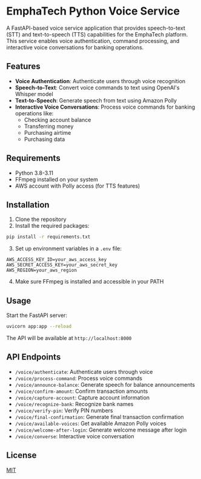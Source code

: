 # EmphaTech Python Voice Service

A FastAPI-based voice service application that provides speech-to-text (STT) and text-to-speech (TTS) capabilities for the EmphaTech platform. This service enables voice authentication, command processing, and interactive voice conversations for banking operations.

## Features

- **Voice Authentication**: Authenticate users through voice recognition
- **Speech-to-Text**: Convert voice commands to text using OpenAI's Whisper model
- **Text-to-Speech**: Generate speech from text using Amazon Polly
- **Interactive Voice Conversations**: Process voice commands for banking operations like:
  - Checking account balance
  - Transferring money
  - Purchasing airtime
  - Purchasing data

## Requirements

- Python 3.8-3.11
- FFmpeg installed on your system
- AWS account with Polly access (for TTS features)

## Installation

1. Clone the repository
2. Install the required packages:

```bash
pip install -r requirements.txt
```

3. Set up environment variables in a `.env` file:

```
AWS_ACCESS_KEY_ID=your_aws_access_key
AWS_SECRET_ACCESS_KEY=your_aws_secret_key
AWS_REGION=your_aws_region
```

4. Make sure FFmpeg is installed and accessible in your PATH

## Usage

Start the FastAPI server:

```bash
uvicorn app:app --reload
```

The API will be available at `http://localhost:8000`

## API Endpoints

- `/voice/authenticate`: Authenticate users through voice
- `/voice/process-command`: Process voice commands
- `/voice/announce-balance`: Generate speech for balance announcements
- `/voice/confirm-amount`: Confirm transaction amounts
- `/voice/capture-account`: Capture account information
- `/voice/recognize-bank`: Recognize bank names
- `/voice/verify-pin`: Verify PIN numbers
- `/voice/final-confirmation`: Generate final transaction confirmation
- `/voice/available-voices`: Get available Amazon Polly voices
- `/voice/welcome-after-login`: Generate welcome message after login
- `/voice/converse`: Interactive voice conversation

## License

[MIT](LICENSE)